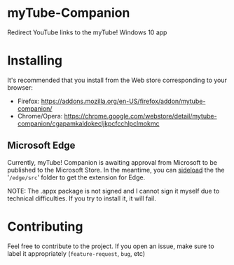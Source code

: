 # myTube-Companion
Redirect YouTube links to the myTube! Windows 10 app

# Installing

It's recommended that you install from the Web store corresponding to your browser:

 - Firefox: https://addons.mozilla.org/en-US/firefox/addon/mytube-companion/
 - Chrome/Opera: https://chrome.google.com/webstore/detail/mytube-companion/cgapamkaldokecljkpcfcchlpclmokmc
 
 
 ## Microsoft Edge
 
Currently, myTube! Companion is awaiting approval from Microsoft to be published to the Microsoft Store. In the meantime, you can [sideload](https://www.windowscentral.com/how-install-non-store-extensions-microsoft-edge) the the '`/edge/src`' folder to get the extension for Edge. 

NOTE: The .appx package is not signed and I cannot sign it myself due to technical difficulties. If you try to install it, it will fail.

# Contributing
 Feel free to contribute to the project. If you open an issue, make sure to label it appropriately (`feature-request`, `bug`, etc)
